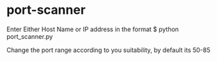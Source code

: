 # port-scanner

Enter Either Host Name or IP address in the format $ python port_scanner.py <IP address>
  
  Change the port range according to you suitability, by default its 50-85

